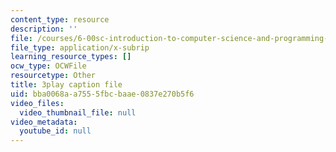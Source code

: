 ```yaml
---
content_type: resource
description: ''
file: /courses/6-00sc-introduction-to-computer-science-and-programming-spring-2011/bba0068aa7555fbcbaae0837e270b5f6_C2BBAW78fYg.vtt
file_type: application/x-subrip
learning_resource_types: []
ocw_type: OCWFile
resourcetype: Other
title: 3play caption file
uid: bba0068a-a755-5fbc-baae-0837e270b5f6
video_files:
  video_thumbnail_file: null
video_metadata:
  youtube_id: null
---
```

